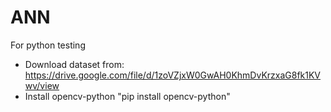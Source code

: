 # ANN

For python testing

- Download dataset from: https://drive.google.com/file/d/1zoVZjxW0GwAH0KhmDvKrzxaG8fk1KVwv/view
- Install opencv-python "pip install opencv-python" 